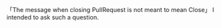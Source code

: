 「The message when closing PullRequest is not meant to mean Close」
I intended to ask such a question.